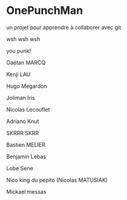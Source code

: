 ﻿# OnePunchMan

un projet pour apprendre à collaborer avec git

wsh wsh wsh

you punk!

Gaétan MARCQ

Kenji LAU

Hugo Megardon

Joliman Iris

Nicolas Lecouflet
 
Adriano Knut

SKRRR SKRR

Bastien MELIER

Benjamin Lebas

Lobe Sene

Nico king du pepito (Nicolas MATUSIAK) 

Mickael messas

